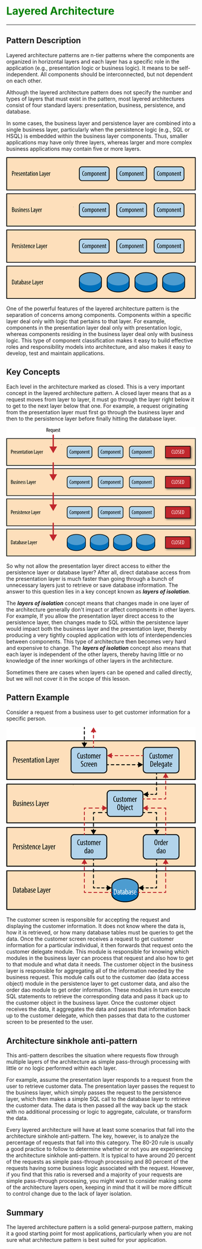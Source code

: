 <H1 style="color: green">Layered Architecture</h1>

***

## Pattern Description

Layered architecture patterns are n-tier patterns where the components are organized in horizontal layers and each layer has a specific role in the application (e.g., presentation logic or business logic). It means to be self-independent. All components should be interconnected, but not dependent on each other.

Although the layered architecture pattern does not specify the number and types of layers that must exist in the pattern, most layered architectures consist of four standard layers: presentation, business, persistence, and database.

In some cases, the business layer and persistence layer are combined into a single business layer, particularly when the persistence logic (e.g., SQL or HSQL) is embedded within the business layer components. Thus, smaller applications may have only three layers, whereas larger and more complex business applications may contain five or more layers.

![](./media/layered_architecture.png "Layered Architecture")

One of the powerful features of the layered architecture pattern is the separation of concerns among components. Components within a specific layer deal only with logic that pertains to that layer. For example, components in the presentation layer deal only with presentation logic, whereas components residing in the business layer deal only with business logic. This type of component classification makes it easy to build effective roles and responsibility models into architecture, and also makes it easy to develop, test and maintain applications.

## Key Concepts
Each level in the architecture marked as closed. This is a very important concept in the layered architecture pattern. A closed layer means that as a request moves from layer to layer, it must go through the layer right below it to get to the next layer below that one. For example, a request originating from the presentation layer must first go through the business layer and then to the persistence layer before finally hitting the database layer. 

![](./media/layered_architecture_isolation.png "Isolation layered Architecture")

So why not allow the presentation layer direct access to either the persistence layer or database layer? After all, direct database access from the presentation layer is much faster than going through a bunch of unnecessary layers just to retrieve or save database information. The answer to this question lies in a key concept known as **_layers of isolation_**.

The **_layers of isolation_** concept means that changes made in one layer of the architecture generally don't impact or affect components in other layers. For example, If you allow the presentation layer direct access to the persistence layer, then changes made to SQL within the persistence layer would impact both the business layer and the presentation layer, thereby producing a very tightly coupled application with lots of interdependencies between components. This type of architecture then becomes very hard and expensive to change.
The **_layers of isolation_** concept also means that each layer is independent of the other layers, thereby having little or no knowledge of the inner workings of other layers in the architecture.

Sometimes there are cases when layers can be opened and called directly, but we will not cover it in the scope of this lesson.

## Pattern Example
Consider a request from a business user to get customer information for a specific person.

![](./media/pattern_example.png "Pattern example")

The customer screen is responsible for accepting the request and displaying the customer information. It does not know where the data is, how it is retrieved, or how many database tables must be queries to get the data. Once the customer screen receives a request to get customer information for a particular individual, it then forwards that request onto the customer delegate module. This module is responsible for knowing which modules in the business layer can process that request and also how to get to that module and what data it needs. The customer object in the business layer is responsible for aggregating all of the information needed by the business request. This module calls out to the customer dao (data access object) module in the persistence layer to get customer data, and also the order dao module to get order information. These modules in turn execute SQL statements to retrieve the corresponding data and pass it back up to the customer object in the business layer. Once the customer object receives the data, it aggregates the data and passes that information back up to the customer delegate, which then passes that data to the customer screen to be presented to the user.

## Architecture sinkhole anti-pattern

This anti-pattern describes the situation where requests flow through multiple layers of the architecture as simple pass-through processing with little or no logic performed within each layer.

For example, assume the presentation layer responds to a request from the user to retrieve customer data. The presentation layer passes the request to the business layer, which simply passes the request to the persistence layer, which then makes a simple SQL call to the database layer to retrieve the customer data. The data is then passed all the way back up the stack with no additional processing or logic to aggregate, calculate, or transform the data. 

Every layered architecture will have at least some scenarios that fall into the architecture sinkhole anti-pattern. The key, however, is to analyze the percentage of requests that fall into this category. The 80-20 rule is usually a good practice to follow to determine whether or not you are experiencing the architecture sinkhole anti-pattern. It is typical to have around 20 percent of the requests as simple pass-through processing and 80 percent of the requests having some business logic associated with the request. However, if you find that this ratio is reversed and a majority of your requests are simple pass-through processing, you might want to consider making some of the architecture layers open, keeping in mind that it will be more difficult to control change due to the lack of layer isolation. 

## Summary
The layered architecture pattern is a solid general-purpose pattern, making it a good starting point for most applications, particularly when you are not sure what architecture pattern is best suited for your application.

